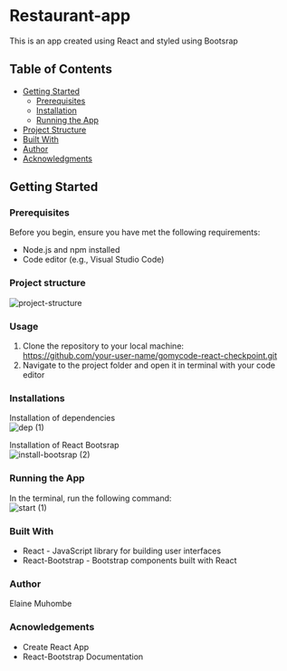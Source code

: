 # Restaurant-app

This is an app created using React and styled using Bootsrap

## Table of Contents

- [Getting Started](#getting-started)
  - [Prerequisites](#prerequisites)
  - [Installation](#installation)
  - [Running the App](#running-the-app)
- [Project Structure](#project-structure)
- [Built With](#built-with)
- [Author](#author)
- [Acknowledgments](#acknowledgments)

## Getting Started

### Prerequisites

Before you begin, ensure you have met the following requirements:

- Node.js and npm installed
- Code editor (e.g., Visual Studio Code)

### Project structure
![project-structure](https://github.com/elamuhombe/gomycode-react-checkpoint/assets/10416177/2832960f-4cd0-48e6-8fa3-2a3e3d1ae322)

### Usage
1. Clone the repository to your local machine:</br>
   https://github.com/your-user-name/gomycode-react-checkpoint.git
3. Navigate to the project folder and open it in terminal with your code editor
### Installations
Installation of dependencies </br>
![dep (1)](https://github.com/elamuhombe/gomycode-react-checkpoint/assets/10416177/79b993fa-cc5a-4e70-9b05-c0448bebae7b)


Installation of React Bootsrap </br>
![install-bootsrap (2)](https://github.com/elamuhombe/gomycode-react-checkpoint/assets/10416177/06ba3a90-eb0b-4a8d-b015-54ffa8100812)


### Running the App
In the terminal, run the following command: </br>
![start (1)](https://github.com/elamuhombe/gomycode-react-checkpoint/assets/10416177/bfe0c662-37cd-4e8e-acab-685d47e395d3)

### Built With
- React - JavaScript library for building user interfaces
- React-Bootstrap - Bootstrap components built with React

### Author
Elaine Muhombe

### Acnowledgements
- Create React App
- React-Bootstrap Documentation



